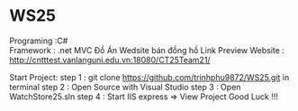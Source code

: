 # WS25 
Programing :C#  
Framework : .net MVC
Đồ Án Wedsite bán đồng hồ
Link Preview Website : http://cntttest.vanlanguni.edu.vn:18080/CT25Team21/


Start Project: 
step 1 : git clone https://github.com/trinhphu9872/WS25.git in terminal
step 2 : Open Source with Visual Studio 
step 3 : Open WatchStore25.sln
step 4 : Start IIS express => View Project 
Good Luck !!!

